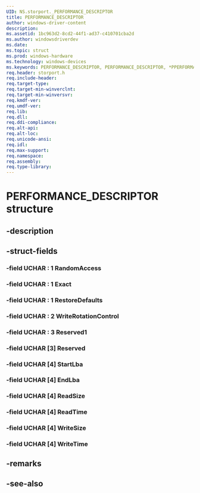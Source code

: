 ```yaml
---
UID: NS.storport._PERFORMANCE_DESCRIPTOR
title: PERFORMANCE_DESCRIPTOR
author: windows-driver-content
description: 
ms.assetid: 1bc963d2-8cd2-44f1-ad37-c410701cba2d
ms.author: windowsdriverdev
ms.date: 
ms.topic: struct
ms.prod: windows-hardware
ms.technology: windows-devices
ms.keywords: PERFORMANCE_DESCRIPTOR, PERFORMANCE_DESCRIPTOR, *PPERFORMANCE_DESCRIPTOR
req.header: storport.h
req.include-header:
req.target-type:
req.target-min-winverclnt:
req.target-min-winversvr:
req.kmdf-ver:
req.umdf-ver:
req.lib:
req.dll:
req.ddi-compliance:
req.alt-api:
req.alt-loc:
req.unicode-ansi:
req.idl:
req.max-support:
req.namespace:
req.assembly:
req.type-library:
---
```


# PERFORMANCE_DESCRIPTOR structure

## -description



## -struct-fields

### -field UCHAR  : 1 RandomAccess			
 	
### -field UCHAR  : 1 Exact			
 	
### -field UCHAR  : 1 RestoreDefaults			
 	
### -field UCHAR  : 2 WriteRotationControl			
 	
### -field UCHAR  : 3 Reserved1			
 	
### -field UCHAR [3] Reserved			
 	
### -field UCHAR [4] StartLba			
 	
### -field UCHAR [4] EndLba			
 	
### -field UCHAR [4] ReadSize			
 	
### -field UCHAR [4] ReadTime			
 	
### -field UCHAR [4] WriteSize			
 	
### -field UCHAR [4] WriteTime			
 	
## -remarks

## -see-also